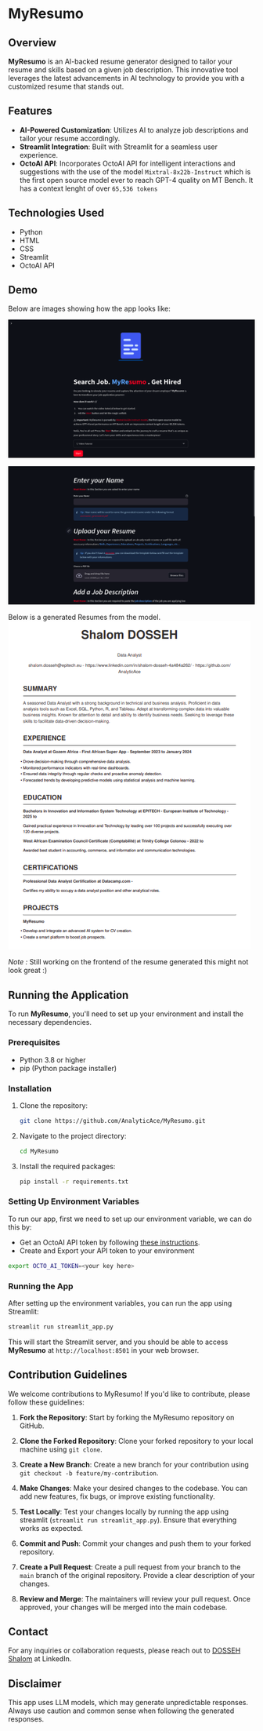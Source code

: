 # MyResumo

## Overview
**MyResumo** is an AI-backed resume generator designed to tailor your resume and skills based on a given job description. This innovative tool leverages the latest advancements in AI technology to provide you with a customized resume that stands out.

## Features
- **AI-Powered Customization**: Utilizes AI to analyze job descriptions and tailor your resume accordingly.
- **Streamlit Integration**: Built with Streamlit for a seamless user experience.
- **OctoAI API**: Incorporates OctoAI API for intelligent interactions and suggestions with the use of the model `Mixtral-8x22b-Instruct` which is the first open source model ever to reach GPT-4 quality on MT Bench. It has a context lenght of over `65,536 tokens`

## Technologies Used
- Python
- HTML
- CSS
- Streamlit
- OctoAI API

## Demo
Below are images showing how the app looks like:

![Home Page](Images/home.png)

![Main Page](Images/app.png)

Below is a generated Resumes from the model.
![Result](Images/result.png)

*Note :* Still working on the frontend of the resume generated this might not look great :)

## Running the Application

To run **MyResumo**, you'll need to set up your environment and install the necessary dependencies.

### Prerequisites
- Python 3.8 or higher
- pip (Python package installer)

### Installation
1. Clone the repository:
   ```bash
   git clone https://github.com/AnalyticAce/MyResumo.git
   ```

2. Navigate to the project directory:
   ```bash
   cd MyResumo
   ```
3. Install the required packages:
   ```bash
   pip install -r requirements.txt
   ```

### Setting Up Environment Variables
To run our app, first we need to set up our environment variable, we can do this by:

- Get an OctoAI API token by following [these instructions](https://octo.ai/docs/getting-started/how-to-create-octoai-api-token/).
- Create and Export your API token to your environment

```bash
export OCTO_AI_TOKEN=<your key here>
```

### Running the App
After setting up the environment variables, you can run the app using Streamlit:

```bash
streamlit run streamlit_app.py
```

This will start the Streamlit server, and you should be able to access **MyResumo** at `http://localhost:8501` in your web browser.

## Contribution Guidelines

We welcome contributions to MyResumo! If you'd like to contribute, please follow these guidelines:

1. **Fork the Repository**: Start by forking the MyResumo repository on GitHub.

2. **Clone the Forked Repository**: Clone your forked repository to your local machine using `git clone`.

3. **Create a New Branch**: Create a new branch for your contribution using `git checkout -b feature/my-contribution`.

4. **Make Changes**: Make your desired changes to the codebase. You can add new features, fix bugs, or improve existing functionality.

5. **Test Locally**: Test your changes locally by running the app using streamlit (`streamlit run streamlit_app.py`). Ensure that everything works as expected.

6. **Commit and Push**: Commit your changes and push them to your forked repository.

7. **Create a Pull Request**: Create a pull request from your branch to the `main` branch of the original repository. Provide a clear description of your changes.

8. **Review and Merge**: The maintainers will review your pull request. Once approved, your changes will be merged into the main codebase.

## Contact
For any inquiries or collaboration requests, please reach out to [DOSSEH Shalom](www.linkedin.com/in/shalom-dosseh-4a484a262) at LinkedIn.

## Disclaimer
This app uses LLM models, which may generate unpredictable responses. Always use caution and common sense when following the generated responses.